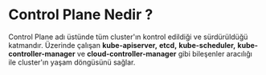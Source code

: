 
# Control Plane Nedir ?

Control Plane adı üstünde tüm cluster'ın kontrol edildiği ve sürdürüldüğü katmandır. Üzerinde çalışan **kube-apiserver,** **etcd,** **kube-scheduler,** **kube-controller-manager** ve **cloud-controller-manager** gibi bileşenler aracılığı ile cluster'ın yaşam döngüsünü sağlar. 
